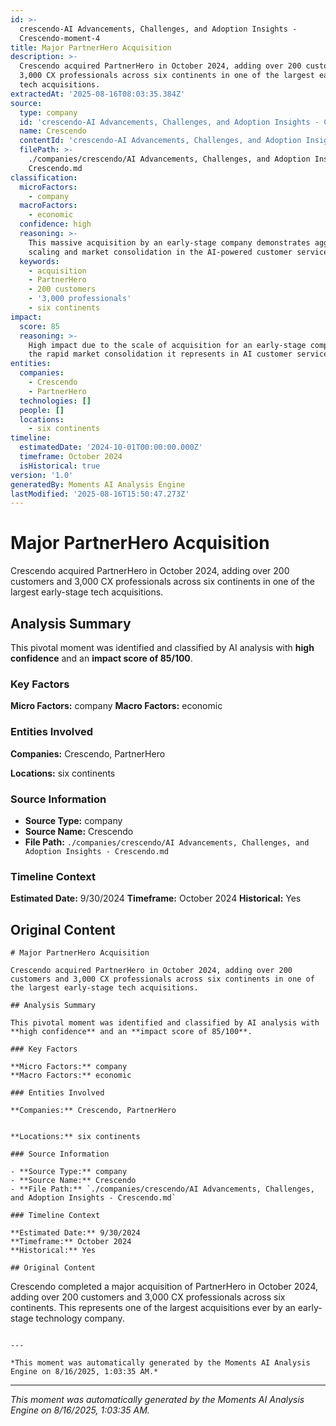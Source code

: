 ```yaml
---
id: >-
  crescendo-AI Advancements, Challenges, and Adoption Insights -
  Crescendo-moment-4
title: Major PartnerHero Acquisition
description: >-
  Crescendo acquired PartnerHero in October 2024, adding over 200 customers and
  3,000 CX professionals across six continents in one of the largest early-stage
  tech acquisitions.
extractedAt: '2025-08-16T08:03:35.384Z'
source:
  type: company
  id: 'crescendo-AI Advancements, Challenges, and Adoption Insights - Crescendo'
  name: Crescendo
  contentId: 'crescendo-AI Advancements, Challenges, and Adoption Insights - Crescendo'
  filePath: >-
    ./companies/crescendo/AI Advancements, Challenges, and Adoption Insights -
    Crescendo.md
classification:
  microFactors:
    - company
  macroFactors:
    - economic
  confidence: high
  reasoning: >-
    This massive acquisition by an early-stage company demonstrates aggressive
    scaling and market consolidation in the AI-powered customer service space
  keywords:
    - acquisition
    - PartnerHero
    - 200 customers
    - '3,000 professionals'
    - six continents
impact:
  score: 85
  reasoning: >-
    High impact due to the scale of acquisition for an early-stage company and
    the rapid market consolidation it represents in AI customer service
entities:
  companies:
    - Crescendo
    - PartnerHero
  technologies: []
  people: []
  locations:
    - six continents
timeline:
  estimatedDate: '2024-10-01T00:00:00.000Z'
  timeframe: October 2024
  isHistorical: true
version: '1.0'
generatedBy: Moments AI Analysis Engine
lastModified: '2025-08-16T15:50:47.273Z'
---
```

# Major PartnerHero Acquisition

Crescendo acquired PartnerHero in October 2024, adding over 200 customers and 3,000 CX professionals across six continents in one of the largest early-stage tech acquisitions.

## Analysis Summary

This pivotal moment was identified and classified by AI analysis with **high confidence** and an **impact score of 85/100**.

### Key Factors

**Micro Factors:** company
**Macro Factors:** economic

### Entities Involved

**Companies:** Crescendo, PartnerHero


**Locations:** six continents

### Source Information

- **Source Type:** company
- **Source Name:** Crescendo
- **File Path:** `./companies/crescendo/AI Advancements, Challenges, and Adoption Insights - Crescendo.md`

### Timeline Context

**Estimated Date:** 9/30/2024
**Timeframe:** October 2024
**Historical:** Yes

## Original Content

```
# Major PartnerHero Acquisition

Crescendo acquired PartnerHero in October 2024, adding over 200 customers and 3,000 CX professionals across six continents in one of the largest early-stage tech acquisitions.

## Analysis Summary

This pivotal moment was identified and classified by AI analysis with **high confidence** and an **impact score of 85/100**.

### Key Factors

**Micro Factors:** company
**Macro Factors:** economic

### Entities Involved

**Companies:** Crescendo, PartnerHero


**Locations:** six continents

### Source Information

- **Source Type:** company
- **Source Name:** Crescendo
- **File Path:** `./companies/crescendo/AI Advancements, Challenges, and Adoption Insights - Crescendo.md`

### Timeline Context

**Estimated Date:** 9/30/2024
**Timeframe:** October 2024
**Historical:** Yes

## Original Content

```
Crescendo completed a major acquisition of PartnerHero in October 2024, adding over 200 customers and 3,000 CX professionals across six continents. This represents one of the largest acquisitions ever by an early-stage technology company.
```

---

*This moment was automatically generated by the Moments AI Analysis Engine on 8/16/2025, 1:03:35 AM.*

```

---

*This moment was automatically generated by the Moments AI Analysis Engine on 8/16/2025, 1:03:35 AM.*

